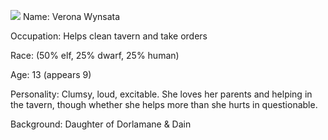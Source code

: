 ![](https://lh7-us.googleusercontent.com/QZWcdOXR8jtZ5bEtC6oKHJc5l3_VhDJrpUHmXHdEdubsxx-ueFEQroJQQ00SQRh1um1YsLoN-9ApEeFh5AFieydfTkUgeetUoM2kl7Uy6mrK-r06WmL4kyxir40bCVyuXrr-kC9c8MNS_fQ1yHuaeC4)
Name: Verona Wynsata 

  

Occupation: Helps clean tavern and take orders

  

Race: (50% elf, 25% dwarf, 25% human)

  

Age: 13 (appears 9)

  

Personality: Clumsy, loud, excitable. She loves her parents and helping in the tavern, though whether she helps more than she hurts in questionable.

  

Background: Daughter of Dorlamane & Dain